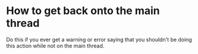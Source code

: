 # How to get back onto the main thread

Do this if you ever get a warning or error saying that you shouldn't be doing this action while not on the main thread.

```swift
